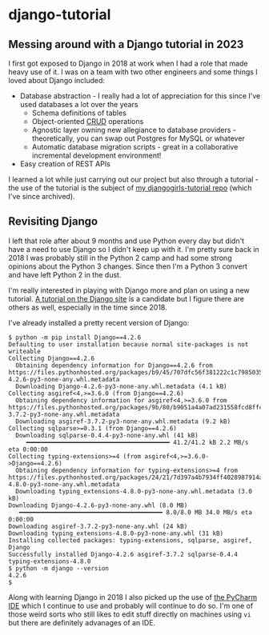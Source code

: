 # django-tutorial
## Messing around with a Django tutorial in 2023

I first got exposed to Django in 2018 at work when I had a role that made heavy use of it.  I was on a team with two other engineers and some things I loved about Django included:
- Database abstraction - I really had a lot of appreciation for this since I've used databases a lot over the years
    - Schema definitions of tables
    - Object-oriented [CRUD](https://en.wikipedia.org/wiki/Create,_read,_update_and_delete) operations
    - Agnostic layer owning new allegiance to database providers - theoretically, you can swap out Postgres for MySQL or whatever
    - Automatic database migration scripts - great in a collaborative incremental development environment!
- Easy creation of REST APIs

I learned a lot while just carrying out our project but also through a tutorial - the use of the tutorial is the subject of [my djangogirls-tutorial repo](https://github.com/pfuntner/djangogirls-tutorial-2018) (which I've since archived).

## Revisiting Django
I left that role after about 9 months and use Python every day but didn't have a need to use Django so I didn't keep up with it.  I'm pretty sure back in 2018 I was probably still in the Python 2 camp and had some strong opinions about the Python 3 changes.  Since then I'm a Python 3 convert and have left Python 2 in the dust.

I'm really interested in playing with Django more and plan on using a new tutorial.  [A tutorial on the Django site](https://docs.djangoproject.com/en/4.2/intro/tutorial01/) is a candidate but I figure there are others as well, especially in the time since 2018.

I've already installed a pretty recent version of Django:
```
$ python -m pip install Django==4.2.6
Defaulting to user installation because normal site-packages is not writeable
Collecting Django==4.2.6
  Obtaining dependency information for Django==4.2.6 from https://files.pythonhosted.org/packages/b9/45/707dfc56f381222c1c798503546cb390934ab246fc45b5051ef66e31099c/Django-4.2.6-py3-none-any.whl.metadata
  Downloading Django-4.2.6-py3-none-any.whl.metadata (4.1 kB)
Collecting asgiref<4,>=3.6.0 (from Django==4.2.6)
  Obtaining dependency information for asgiref<4,>=3.6.0 from https://files.pythonhosted.org/packages/9b/80/b9051a4a07ad231558fcd8ffc89232711b4e618c15cb7a392a17384bbeef/asgiref-3.7.2-py3-none-any.whl.metadata
  Downloading asgiref-3.7.2-py3-none-any.whl.metadata (9.2 kB)
Collecting sqlparse>=0.3.1 (from Django==4.2.6)
  Downloading sqlparse-0.4.4-py3-none-any.whl (41 kB)
     ━━━━━━━━━━━━━━━━━━━━━━━━━━━━━━━━━━━━━━━━ 41.2/41.2 kB 2.2 MB/s eta 0:00:00
Collecting typing-extensions>=4 (from asgiref<4,>=3.6.0->Django==4.2.6)
  Obtaining dependency information for typing-extensions>=4 from https://files.pythonhosted.org/packages/24/21/7d397a4b7934ff4028987914ac1044d3b7d52712f30e2ac7a2ae5bc86dd0/typing_extensions-4.8.0-py3-none-any.whl.metadata
  Downloading typing_extensions-4.8.0-py3-none-any.whl.metadata (3.0 kB)
Downloading Django-4.2.6-py3-none-any.whl (8.0 MB)
   ━━━━━━━━━━━━━━━━━━━━━━━━━━━━━━━━━━━━━━━━ 8.0/8.0 MB 34.0 MB/s eta 0:00:00
Downloading asgiref-3.7.2-py3-none-any.whl (24 kB)
Downloading typing_extensions-4.8.0-py3-none-any.whl (31 kB)
Installing collected packages: typing-extensions, sqlparse, asgiref, Django
Successfully installed Django-4.2.6 asgiref-3.7.2 sqlparse-0.4.4 typing-extensions-4.8.0
$ python -m django --version
4.2.6
$
```

Along with learning Django in 2018 I also picked up the use of [the PyCharm IDE](https://www.jetbrains.com/pycharm/) which I continue to use and probably will continue to do so.  I'm one of those weird sorts who still likes to edit stuff directly on machines using `vi` but there are definitely advanages of an IDE.
